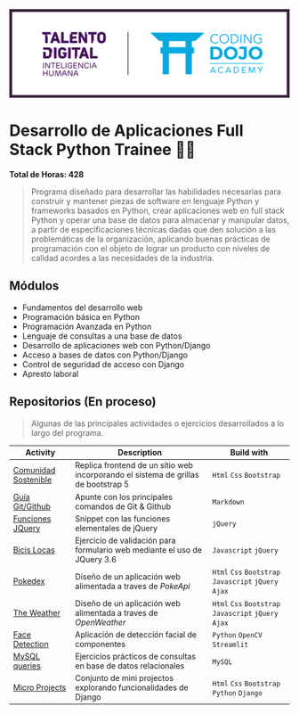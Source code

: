 <img src="img/td_cd.png" alt="drawing" width="900"/>

# Desarrollo de Aplicaciones Full Stack Python Trainee 👨‍💻

**Total de Horas: 428**

>Programa diseñado para desarrollar las habilidades necesarias para construir y mantener piezas de software en lenguaje Python y frameworks basados en Python, crear aplicaciones web en full stack Python y operar una base de datos para almacenar y manipular datos, a partir de especificaciones técnicas dadas que den solución a las problemáticas de la organización, aplicando buenas prácticas de programación con el objeto de lograr un producto con niveles de calidad acordes a las necesidades de la industria.


## Módulos
- Fundamentos del desarrollo web
- Programación básica en Python
- Programación Avanzada en Python
- Lenguaje de consultas a una base de datos
- Desarrollo de aplicaciones web con Python/Django
- Acceso a bases de datos con Python/Django
- Control de seguridad de acceso con Django
- Apresto laboral

## Repositorios (En proceso)

>Algunas de las principales actividades o ejercicios desarrollados a lo largo del programa. 

Activity | Description | Build with |
|---|---|---|
| [Comunidad Sostenible](https://github.com/David-Bustos/comunidad-sostenible) | Replica frontend de un sitio web incorporando el sistema de grillas de bootstrap 5 |  `Html` `Css` `Bootstrap`|
| [Guía Git/Github](https://github.com/David-Bustos) | Apunte con los principales comandos de Git & Github | `Markdown` |
| [Funciones JQuery](https://github.com/David-Bustos) | Snippet con las funciones elementales de jQuery | `jQuery` |
| [Bicis Locas](https://github.com/David-Bustos/bicis-locas) | Ejercicio de validación para formulario web mediante el uso de JQuery 3.6 | `Javascript` `jQuery`|
| [Pokedex](https://github.com/David-Bustos/cual-pokemon) | Diseño de un aplicación web alimentada a traves de *PokeApi* | `Html` `Css` `Bootstrap` `Javascript` `jQuery` `Ajax`|
| [The Weather](https://github.com/David-Bustos/api-clima) | Diseño de un aplicación web alimentada a traves de *OpenWeather* | `Html` `Css` `Bootstrap` `Javascript` `jQuery` `Ajax`|
| [Face Detection](https://github.com/David-Bustos/face-detection) | Aplicación de detección facial de componentes | `Python` `OpenCV` `Streamlit`|
| [MySQL queries](https://github.com/David-Bustos/mysql-exercises) | Ejercicios prácticos de consultas en base de datos relacionales | `MySQL`|
| [Micro Projects](https://github.com/David-Bustos/micro-projects) | Conjunto de mini projectos explorando funcionalidades de Django | `Html` `Css` `Bootstrap` `Python` `Django`|


<!--
<details open="open">
  <summary>Table of Contents</summary>
</details>

```
Da un ejemplo
```
---
Made with ❤️ by [David Bustos](https://github.com/David-Bustos) 😊
-->
